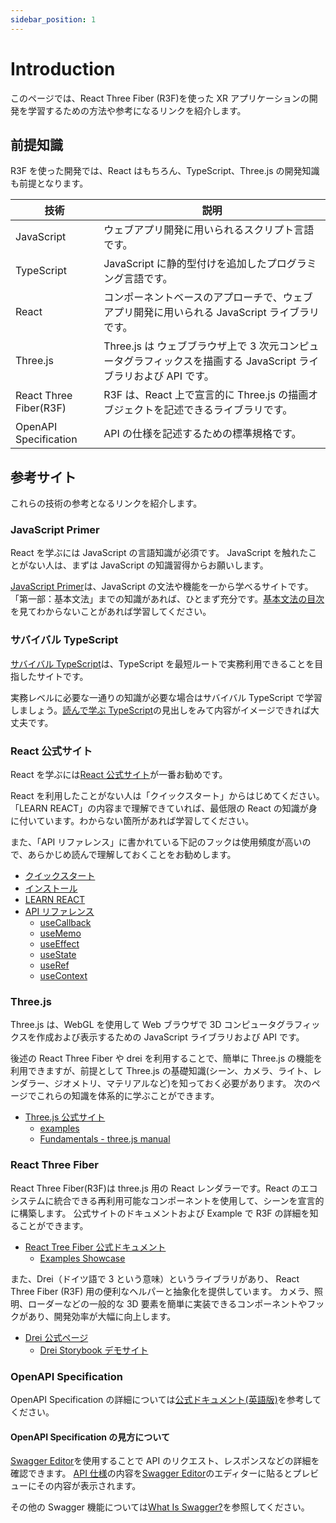 ```yaml
---
sidebar_position: 1
---
```


# Introduction

このページでは、React Three Fiber (R3F)を使った XR アプリケーションの開発を学習するための方法や参考になるリンクを紹介します。

## 前提知識

R3F を使った開発では、React はもちろん、TypeScript、Three.js の開発知識も前提となります。

| 技術                   | 説明                                                                                                             |
| ---------------------- | ---------------------------------------------------------------------------------------------------------------- |
| JavaScript             | ウェブアプリ開発に用いられるスクリプト言語です。                                                                 |
| TypeScript             | JavaScript に静的型付けを追加したプログラミング言語です。                                                        |
| React                  | コンポーネントベースのアプローチで、ウェブアプリ開発に用いられる JavaScript ライブラリです。                     |
| Three.js               | Three.js は ウェブブラウザ上で 3 次元コンピュータグラフィックスを描画する JavaScript ライブラリおよび API です。 |
| React Three Fiber(R3F) | R3F は、React 上で宣言的に Three.js の描画オブジェクトを記述できるライブラリです。                               |
| OpenAPI Specification  | API の仕様を記述するための標準規格です。                                                                         |

## 参考サイト

これらの技術の参考となるリンクを紹介します。

### JavaScript Primer

React を学ぶには JavaScript の言語知識が必須です。 JavaScript を触れたことがない人は、まずは JavaScript の知識習得からお願いします。

[JavaScript Primer](https://jsprimer.net/)は、JavaScript の文法や機能を一から学べるサイトです。「第一部：基本文法」までの知識があれば、ひとまず充分です。[基本文法の目次](https://jsprimer.net/basic/)を見てわからないことがあれば学習してください。

### サバイバル TypeScript

[サバイバル TypeScript](https://book.yyts.org/)は、TypeScript を最短ルートで実務利用できることを目指したサイトです。

実務レベルに必要な一通りの知識が必要な場合はサバイバル TypeScript で学習しましょう。[読んで学ぶ TypeScript](https://book.yyts.org/reference)の見出しをみて内容がイメージできれば大丈夫です。

### React 公式サイト

React を学ぶには[React 公式サイト](https://ja.react.dev/)が一番お勧めです。

React を利用したことがない人は「クイックスタート」からはじめてください。「LEARN REACT」の内容まで理解できていれば、最低限の React の知識が身に付いています。わからない箇所があれば学習してください。

また、「API リファレンス」に書かれている下記のフックは使用頻度が高いので、あらかじめ読んで理解しておくことをお勧めします。

- [クイックスタート](https://ja.react.dev/learn)
- [インストール](https://ja.react.dev/learn/installation)
- [LEARN REACT](https://ja.react.dev/learn/describing-the-ui)
- [API リファレンス](https://ja.react.dev/reference)
  - [useCallback](https://ja.react.dev/reference/react/useCallback)
  - [useMemo](https://ja.react.dev/reference/react/useMemo)
  - [useEffect](https://ja.react.dev/reference/react/useEffect)
  - [useState](https://ja.react.dev/reference/react/useState)
  - [useRef](https://ja.react.dev/reference/react/useRef)
  - [useContext](https://ja.react.dev/reference/react/useContext)

### Three.js

Three.js は、WebGL を使用して Web ブラウザで 3D コンピュータグラフィックスを作成および表示するための JavaScript ライブラリおよび API です。

後述の React Three Fiber や drei を利用することで、簡単に Three.js の機能を利用できますが、前提として Three.js の基礎知識(シーン、カメラ、ライト、レンダラー、ジオメトリ、マテリアルなど)を知っておく必要があります。
次のページでこれらの知識を体系的に学ぶことができます。

- [Three.js 公式サイト](https://threejs.org/)
  - [examples](https://threejs.org/examples/)
  - [Fundamentals - three.js manual](https://threejs.org/manual/#en/fundamentals)

### React Three Fiber

React Three Fiber(R3F)は three.js 用の React レンダラーです。React のエコシステムに統合できる再利用可能なコンポーネントを使用して、シーンを宣言的に構築します。
公式サイトのドキュメントおよび Example で R3F の詳細を知ることができます。

- [React Tree Fiber 公式ドキュメント](https://docs.pmnd.rs/react-three-fiber/getting-started/introduction)
  - [Examples Showcase](https://docs.pmnd.rs/react-three-fiber/getting-started/examples)

また、Drei（ドイツ語で 3 という意味）というライブラリがあり、 React Three Fiber (R3F) 用の便利なヘルパーと抽象化を提供しています。
カメラ、照明、ローダーなどの一般的な 3D 要素を簡単に実装できるコンポーネントやフックがあり、開発効率が大幅に向上します。

- [Drei 公式ページ](https://github.com/pmndrs/drei)
  - [Drei Storybook デモサイト](https://drei.pmnd.rs/)

### OpenAPI Specification

OpenAPI Specification の詳細については[公式ドキュメント(英語版)](https://www.openapis.org/what-is-openapi)を参考してください。

#### OpenAPI Specification の見方について

[Swagger Editor](https://editor.swagger.io/)を使用することで API のリクエスト、レスポンスなどの詳細を確認できます。
[API 仕様](https://github.com/ws-4020/mobile-app-crib-notes/blob/master/example-app/api-document/openapi.yaml)の内容を[Swagger Editor](https://editor.swagger.io/)のエディターに貼るとプレビューにその内容が表示されます。

その他の Swagger 機能については[What Is Swagger?](https://swagger.io/docs/specification/about/)を参照してください。
